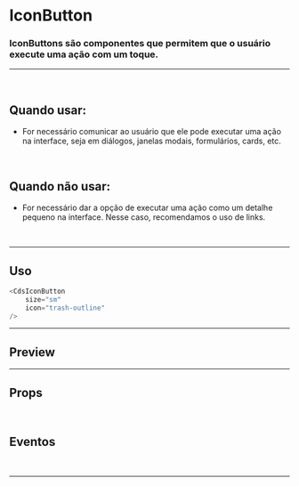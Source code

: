 # IconButton

### IconButtons são componentes que permitem que o usuário execute uma ação com um toque.
---
<br />

## Quando usar:
- For necessário comunicar ao usuário que ele pode executar uma ação na interface,
seja em diálogos, janelas modais, formulários, cards, etc.


<br />

## Quando não usar:
- For necessário dar a opção de executar uma ação como um detalhe pequeno na interface.
Nesse caso, recomendamos o uso de links.

<br />

---

## Uso

```js
<CdsIconButton
	size="sm"
	icon="trash-outline"
/>
```

---

## Preview

<PreviewBuilder
	:args
	:component="CdsIconButton"
	:events
/>

---

## Props

<APITable
	name="IconButton"
	section="props"
/>
<br />

## Eventos

<APITable
	name="IconButton"
	section="events"
/>
<br />

---
<script setup>
import { ref } from 'vue';
import CdsIconButton from '@/components/IconButton.vue';

const events = [
	'cds-click'
];

const args = ref({
	size: 'sm',
	icon: 'trash-outline',
	variant: 'white',
	tooltipText: 'Excluir',
	disabled: false,
	feedbackOnClick: true,
	feedbackIcon: 'check-outline',
});
</script>
